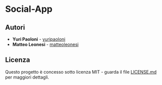 # Social-App

## Autori

* **Yuri Paoloni** - [yuripaoloni](https://github.com/yuripaoloni) 
* **Matteo Leonesi** - [matteoleonesi](https://github.com/MatteoLeonesi)

## Licenza 

Questo progetto è concesso sotto licenza MIT - guarda il file [LICENSE.md](LICENSE.md) per maggiori dettagli.
